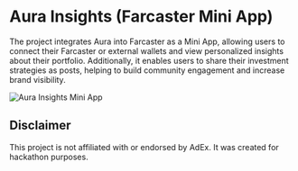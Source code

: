 # Aura Insights (Farcaster Mini App)

The project integrates Aura into Farcaster as a Mini App, allowing users to connect their Farcaster or external wallets and view personalized insights about their portfolio. Additionally, it enables users to share their investment strategies as posts, helping to build community engagement and increase brand visibility.

![Aura Insights Mini App](https://farcaster.xyz/miniapps/ZjU08KEPiEny/adex-aura-insights)

## Disclaimer

This project is not affiliated with or endorsed by AdEx. It was created for hackathon purposes.